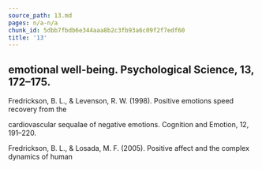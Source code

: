 ```yaml
---
source_path: 13.md
pages: n/a-n/a
chunk_id: 5dbb7fbdb6e344aaa8b2c3fb93a6c09f2f7edf60
title: '13'
---
```

## emotional well-being. Psychological Science, 13, 172–175.

Fredrickson, B. L., & Levenson, R. W. (1998). Positive emotions speed recovery from the

cardiovascular sequalae of negative emotions. Cognition and Emotion, 12, 191–220.

Fredrickson, B. L., & Losada, M. F. (2005). Positive affect and the complex dynamics of human
